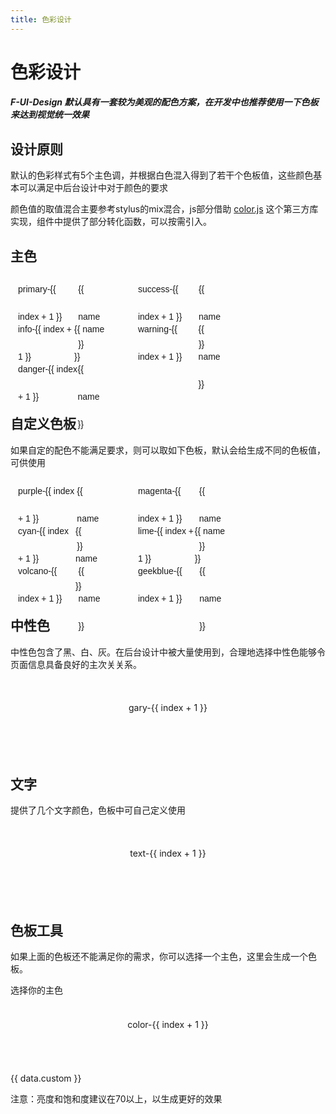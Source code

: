 ```yaml
---
title: 色彩设计
---
```


<card>

# 色彩设计

##### F-UI-Design 默认具有一套较为美观的配色方案，在开发中也推荐使用一下色板来达到视觉统一效果

## 设计原则

默认的色彩样式有5个主色调，并根据白色混入得到了若干个色板值，这些颜色基本可以满足中后台设计中对于颜色的要求

颜色值的取值混合主要参考stylus的mix混合，js部分借助 [color.js](https://www.npmjs.com/package/color)
这个第三方库实现，组件中提供了部分转化函数，可以按需引入。

<script setup lang="ts">
import { reactive } from 'vue'
import { Utils } from 'fei-ui-design'

const data = reactive({
  primary: '#1a5cff',
  success: '#46c93a',
  info: '#1e1e1e',
  warning: '#ffba00',
  danger: '#ff4757',

  garyColor: [
  '#ffffff',
  '#fafafa',
  '#f5f5f5',
  '#f0f0f0',
  '#d9d9d9',
  '#bfbfbf',
  '#8c8c8c',
  '#595959',
  '#434343',
  '#262626',
  '#1f1f1f',
  '#141414',
  '#000000',
  ],
  textColor: ['#17233d', '#515a6e', '#808695', '#c5c8ce', '#C0C4CC'],

  customColor1: '#722ed1',
  customColor2: '#eb2f96',
  customColor3: '#13c2c2',
  customColor4: '#a0d911',
  customColor5: '#fa541c',
  customColor6: '#2f54eb',
  custom: '#1a5cff',
  colorsList: [
  '#1a5cff',
  '#46c93a',
  '#ffba00',
  '#ff4757',
  '#2f54eb',
  '#faad14',
  '#722ed1',
  '#eb2f96',
  '#13c2c2',
  '#fadb14',
  '#a0d911',
  '#fa541c',
  '#00bcd4',
  ],
})

const getColorPane = color => Utils.color.getPalette(color)

const copyColor = color => Utils.util.copy(color)
</script>
  

## 主色

<div class="color-wrap">
  <div
    class="item"
    v-for="(name, index) in getColorPane(data.primary)"
    :key="index"
    @click="copyColor(name)"
    title="click to copy color"
    :style="{ color: index < 5 ? '#fff' : '#333', background: name }"
  >
    <span>primary-{{ index + 1 }}</span>
    <span>{{ name }}</span>
  </div>
</div>

<div class="color-wrap">
  <div
    class="item"
    v-for="(name, index) in getColorPane(data.success)"
    :key="index"
    @click="copyColor(name)"
    title="click to copy color"
    :style="{ color: index < 5 ? '#fff' : '#333', background: name }"
  >
    <span>success-{{ index + 1 }}</span>
    <span>{{ name }}</span>
  </div>
</div>

<div class="color-wrap">
  <div
    class="item"
    v-for="(name, index) in getColorPane(data.info)"
    :key="index"
    title="click to copy color"
    @click="copyColor(name)"
    :style="{ color: index < 5 ? '#fff' : '#333', background: name }"
  >
    <span>info-{{ index + 1 }}</span>
    <span>{{ name }}</span>
  </div>
</div>

<div class="color-wrap">
  <div
    class="item"
    v-for="(name, index) in getColorPane(data.warning)"
    :key="index"
    @click="copyColor(name)"
    title="click to copy color"
    :style="{ color: index < 5 ? '#fff' : '#333', background: name }"
  >
    <span>warning-{{ index + 1 }}</span>
    <span>{{ name }}</span>
  </div>
</div>

<div class="color-wrap">
  <div
    class="item"
    v-for="(name, index) in getColorPane(data.danger)"
    :key="index"
    title="click to copy color"
    @click="copyColor(name)"
    :style="{ color: index < 5 ? '#fff' : '#333', background: name }"
  >
    <span>danger-{{ index + 1 }}</span>
    <span>{{ name }}</span>
  </div>
</div>

## 自定义色板

如果自定的配色不能满足要求，则可以取如下色板，默认会给生成不同的色板值，可供使用

<div class="color-wrap">
  <div
    class="item"
    v-for="(name, index) in getColorPane(data.customColor1)"
    :key="index"
    title="click to copy color"
    @click="copyColor(name)"
    :style="{ color: index < 5 ? '#fff' : '#333', background: name }"
  >
    <span>purple-{{ index + 1 }}</span>
    <span>{{ name }}</span>
  </div>
</div>

<div class="color-wrap">
  <div
    class="item"
    v-for="(name, index) in getColorPane(data.customColor2)"
    :key="index"
    @click="copyColor(name)"
    title="click to copy color"
    :style="{ color: index < 5 ? '#fff' : '#333', background: name }"
  >
    <span>magenta-{{ index + 1 }}</span>
    <span>{{ name }}</span>
  </div>
</div>

<div class="color-wrap">
  <div
    class="item"
    v-for="(name, index) in getColorPane(data.customColor3)"
    :key="index"
    @click="copyColor(name)"
    title="click to copy color"
    :style="{ color: index < 5 ? '#fff' : '#333', background: name }"
  >
    <span>cyan-{{ index + 1 }}</span>
    <span>{{ name }}</span>
  </div>
</div>

<div class="color-wrap">
  <div
    class="item"
    v-for="(name, index) in getColorPane(data.customColor4)"
    :key="index"
    @click="copyColor(name)"
    title="click to copy color"
    :style="{ color: index < 5 ? '#fff' : '#333', background: name }"
  >
    <span>lime-{{ index + 1 }}</span>
    <span>{{ name }}</span>
  </div>
</div>

<div class="color-wrap">
  <div
    class="item"
    v-for="(name, index) in getColorPane(data.customColor5)"
    :key="index"
    @click="copyColor(name)"
    title="click to copy color"
    :style="{ color: index < 5 ? '#fff' : '#333', background: name }"
  >
    <span>volcano-{{ index + 1 }}</span>
    <span>{{ name }}</span>
  </div>
</div>

<div class="color-wrap">
  <div
    class="item"
    v-for="(name, index) in getColorPane(data.customColor6)"
    :key="index"
    title="click to copy color"
    @click="copyColor(name)"
    :style="{ color: index < 5 ? '#fff' : '#333', background: name }"
  >
    <span>geekblue-{{ index + 1 }}</span>
    <span>{{ name }}</span>
  </div>
</div>

## 中性色

中性色包含了黑、白、灰。在后台设计中被大量使用到，合理地选择中性色能够令页面信息具备良好的主次关关系。

<div class="main-color">
  <div
    class="main-color-item"
    v-for="(color, index) in data.garyColor"
    :key="index"
    title="click to copy color"
    @click="copyColor(color)"
    :style="{ background: color, color: index > 5 ? '#fff' : 'rgba(0,0,0,.85)' }"
  >
    gary-{{ index + 1 }}
    <span class="main-color-value">{{ color }}</span>
  </div>
</div>

## 文字

提供了几个文字颜色，色板中可自己定义使用

<div class="main-color">
  <div
    class="main-color-item"
    v-for="(color, index) in data.textColor"
    :key="index"
    title="click to copy color"
    @click="copyColor(color)"
    :style="{ background: color, color: index < 3 ? '#fff' : 'rgba(0,0,0,.85)' }"
  >
    text-{{ index + 1 }}
    <span class="main-color-value">{{ color }}</span>
  </div>
</div>

## 色板工具

如果上面的色板还不能满足你的需求，你可以选择一个主色，这里会生成一个色板。

<div class="color-palette-pick t-center f-s-22 mb-20">选择你的主色</div>
<div class="main-color">
  <div
    class="main-color-item"
    v-for="(color, index) in getColorPane(data.custom)"
    :key="index"
    title="click to copy color"
    @click="copyColor(color)"
    :style="{ color: index < 5 ? '#fff' : '#333', background: color }"
  >
    color-{{ index + 1 }}
    <span class="main-color-value">{{ color }}</span>
  </div>
</div>
<div class="mt-20" flex="cross:center">
  <f-color-picker v-model="data.custom" style="width: 128px" :colors="data.colorsList"></f-color-picker>
  <span class="ml-10">{{ data.custom }}</span>
</div>
<p class="ml-10 f-color-red f-s-12">注意：亮度和饱和度建议在70以上，以生成更好的效果</p>
<div style="height: 100px"></div>

<style scoped>
.color-wrap {
  display: inline-block;
  padding-right: 20px;
  margin-bottom: 20px;
  width: 33.33%;
  .item {
    position: relative;
    height: 44px;
    margin-right: 4px;
    padding: 0 12px;
    font-size: 14px;
    font-family: Consolas, sans-serif;
    line-height: 44px;
    cursor: pointer;
    -webkit-transition: all .2s;
    transition: all .2s;
    display: flex;
    justify-content: space-between;
    margin-bottom: 0;
    user-select: none;
    &:hover {
      margin-right: -8px;
      border-radius: 0 4px 4px 0;
    }
  }
}
.main-color {
  width: 100%;
  display: flex;
  .main-color-item {
    position: relative;
    flex: 1;
    height: 86px;
    margin-right: 0;
    padding: 37px 0 0;
    line-height: normal;
    text-align: center;
    border-radius: 0;
    cursor: pointer;
    transition: all .2s;
    &:hover {
      height: 96px;
      margin-top: -10px;
      border-radius: 4px 4px 0 0;
    }
  }
  .main-color-value {
    position: absolute;
    bottom: 0;
    left: 0;
    width: 100%;
    text-align: center;
    float: right;
    transform: scale(.85);
    opacity: 0;
    transition: all .3s;
  }
  &:hover {
    .main-color-item {
      padding-top: 8px;
    }
    .main-color-value {
      bottom: 8px;
      opacity: .7;
    }
  }
}
</style>

</card>